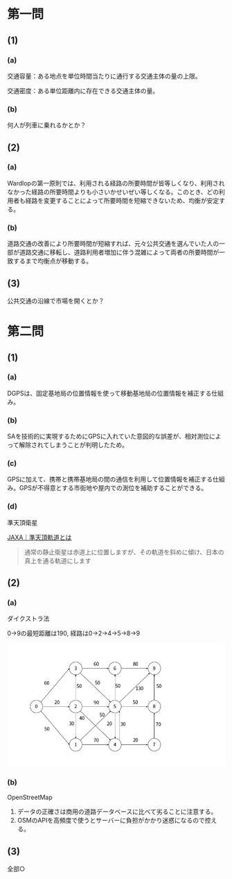 # 第一問

## (1)

### (a)

交通容量：ある地点を単位時間当たりに通行する交通主体の量の上限。

交通密度：ある単位距離内に存在できる交通主体の量。

### (b)

何人が列車に乗れるかとか？

## (2)

### (a)

Wardlopの第一原則では、利用される経路の所要時間が皆等しくなり、利用されなかった経路の所要時間よりも小さいかせいぜい等しくなる。このとき、どの利用者も経路を変更することによって所要時間を短縮できないため、均衡が安定する。

### (b)

道路交通の改善により所要時間が短縮すれば、元々公共交通を選んでいた人の一部が道路交通に移転し、道路利用者増加に伴う混雑によって両者の所要時間が一致するまで均衡点が移動する。

## (3)

公共交通の沿線で市場を開くとか？

# 第二問

## (1)

### (a)

DGPSは、固定基地局の位置情報を使って移動基地局の位置情報を補正する仕組み。

### (b)

SAを技術的に実現するためにGPSに入れていた意図的な誤差が、相対測位によって解除されてしまうことが判明したため。

### (c)

GPSに加えて、携帯と携帯基地局の間の通信を利用して位置情報を補正する仕組み。GPSが不得意とする市街地や屋内での測位を補助することができる。

### (d)

準天頂衛星

[JAXA｜準天頂軌道とは](https://www.jaxa.jp/countdown/f18/overview/orbit_j.html)

> 通常の静止衛星は赤道上に位置しますが、その軌道を斜めに傾け、日本の真上を通る軌道にします

## (2)

### (a)

ダイクストラ法

0→9の最短距離は190, 経路は0→2→4→5→8→9

![dijkstra](dijkstra.gif)

### (b)

OpenStreetMap

1. データの正確さは商用の道路データベースに比べて劣ることに注意する。
2. OSMのAPIを高頻度で使うとサーバーに負担がかかり迷惑になるので控える。

## (3)

全部○
